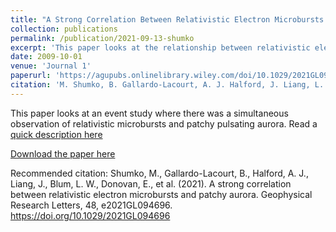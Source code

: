 ```yaml
---
title: "A Strong Correlation Between Relativistic Electron Microbursts and Patchy Aurora"
collection: publications
permalink: /publication/2021-09-13-shumko
excerpt: 'This paper looks at the relationship between relativistic electron microbursts and patchy aurora'
date: 2009-10-01
venue: 'Journal 1'
paperurl: 'https://agupubs.onlinelibrary.wiley.com/doi/10.1029/2021GL094696'
citation: 'M. Shumko, B. Gallardo-Lacourt, A. J. Halford, J. Liang, L. W. Blum, E. Donovan, K. R. Murphy, E. Spanswick, (2021). &quot;A strong correlation between relativistic electron microbursts and patchy aurora.&quot; <i>Geophysical Research Letters</i>. 48, e2021GL094696. https://doi.org/10.1029/2021GL094696'
---
```

This paper looks at an event study where there was a simultaneous observation of relativistic microbursts and patchy pulsating aurora. Read a [quick description here](https://space-precipitation-impacts.github.io/posts/2021/09/new-paper-20210914/)

[Download the paper here](https://agupubs.onlinelibrary.wiley.com/doi/10.1029/2021GL094696)

Recommended citation: Shumko, M., Gallardo-Lacourt, B., Halford, A. J., Liang, J., Blum, L. W., Donovan, E., et al. (2021). A strong correlation between relativistic electron microbursts and patchy aurora. Geophysical Research Letters, 48, e2021GL094696. https://doi.org/10.1029/2021GL094696
